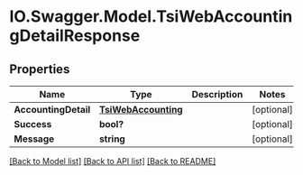 # IO.Swagger.Model.TsiWebAccountingDetailResponse
## Properties

Name | Type | Description | Notes
------------ | ------------- | ------------- | -------------
**AccountingDetail** | [**TsiWebAccounting**](TsiWebAccounting.md) |  | [optional] 
**Success** | **bool?** |  | [optional] 
**Message** | **string** |  | [optional] 

[[Back to Model list]](../README.md#documentation-for-models) [[Back to API list]](../README.md#documentation-for-api-endpoints) [[Back to README]](../README.md)

